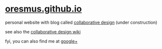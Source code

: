 # [oresmus.github.io](//oresmus.github.io)
personal website with blog called [collaborative design](https://oresmus.github.io/) (under construction)

see also the [collaborative design wiki](https://github.com/oresmus/collaborative-design-wiki/wiki)

fyi, you can also find me at [google+](https://plus.google.com/+BruceSmith1)
